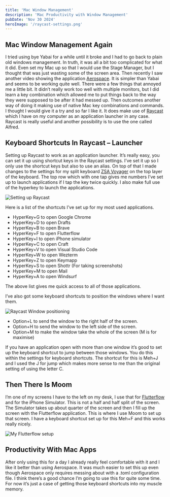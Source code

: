 ```yaml
---
title: 'Mac Window Management'
description: 'Mac Productivity with Window Management' 
pubDate: 'Nov 30 2024'
heroImage: '/raycast-settings.png'
---
```


## Mac Window Management Again

I tried using bye Yabai for a while until it broke and I had to go back to plain old windows management. In truth, it was all a bit too complicated for what it did. Even set my Mac up so that I would use the Stage Manager, but I thought that was just wasting some of the screen area. Then recently I saw another video showing the application [Aerospace](/blog/aerospace). It is simpler than Yabai and seems to be working quite well. There were a few things that annoyed me a little bit. It didn’t really work too well with multiple monitors, but I did learn a key combination which allowed me to put things back to the way they were supposed to be after it had messed up. Then outcomes another way of doing it making use of native Mac key combinations and commands. I thought I would give it a try and so far I like it. It does make use of [Raycast](https://www.raycast.com/) which I have on my computer as an application launcher in any case. Raycast is really useful and another possibility is to use the one called Alfred.

## Keyboard Shortcuts In Raycast – Launcher

Setting up Raycast to work as an application launcher. It’s really easy, you can set it up using shortcut keys in the Raycast settings. I’ve set it up so I only use the shortcut keys but also to use an alias. On top of that I made changes to the settings for my split keyboard [ZSA Voyager](https://www.zsa.io/voyager) on the top layer of the keyboard. The top row which with one tap gives me numbers I’ve set up to launch applications if I tap the key twice quickly. I also make full use of the hyperkey to launch the applications. 

![Setting up Raycast](/raycast-settings.png)

Here is a list of the shortcuts I’ve set up for my most used applications.
* HyperKey+G to open Google Chrome
* HyperKey+D to open Drafts
* HyperKey+B to open Brave
* HyperKey+F to open Flutterflow
* HyperKey+I to open iPhone simulator
* HyperKey+C to open Craft
* HyperKey+V to open Visual Studio Code
* HyperKey+W to open Wezterm
* HyperKey+Z to open Keymapp
* HyperKey+S to open Shottr (For taking screenshots)
* HyperKey+M to open Mail
* HyperKey+A to open Windsurf

The above list gives me quick access to all of those applications.

 I’ve also got some keyboard shortcuts to position the windows where I want them.

![Raycast Window positioning](/raycastwindowsizes.png)

* Option+L to send the window to the right half of the screen.
* Option+H to send the window to the left side of the screen.
* Option+M to make the window take the whole of the screen (M is for maximise)

If you have an application open with more than one window it’s good to set up the keyboard shortcut to jump between those windows. You do this within the settings for keyboard shortcuts. The shortcut for this is Meh+J and I used the J for jump which makes more sense to me than the original setting of using the letter C.

## Then There Is Moom

I’m one of my screens I have to the left on my desk, I use that for [Flutterflow](/blog/flutterflow/) and for the iPhone Simulator. This is not a half and half split of the screen. The Simulator takes up about quarter of the screen and then I fill up the screen with the Flutterflow application. This is where I use Moom to set up that screen. I have a keyboard shortcut set up for this Meh+F and this works really nicely.

![My Flutterflow setup](/ff-setup.png)

## Productivity With Mac Apps

After only using this for a day I already really feel comfortable with it and I like it better than using Aerospace. It was much easier to set this up even though Aerospace only requires messing about with a .toml configuration file. I think there’s a good chance I’m going to use this for quite some time. For now it’s just a case of getting those keyboard shortcuts into my muscle memory.

